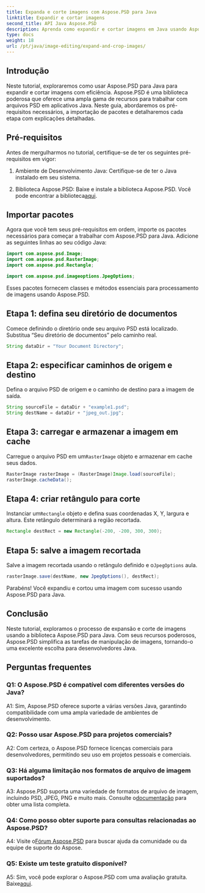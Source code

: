 ```yaml
---
title: Expanda e corte imagens com Aspose.PSD para Java
linktitle: Expandir e cortar imagens
second_title: API Java Aspose.PSD
description: Aprenda como expandir e cortar imagens em Java usando Aspose.PSD. Guia passo a passo para processamento eficiente de imagens.
type: docs
weight: 18
url: /pt/java/image-editing/expand-and-crop-images/
---
```

## Introdução

Neste tutorial, exploraremos como usar Aspose.PSD para Java para expandir e cortar imagens com eficiência. Aspose.PSD é uma biblioteca poderosa que oferece uma ampla gama de recursos para trabalhar com arquivos PSD em aplicativos Java. Neste guia, abordaremos os pré-requisitos necessários, a importação de pacotes e detalharemos cada etapa com explicações detalhadas.

## Pré-requisitos

Antes de mergulharmos no tutorial, certifique-se de ter os seguintes pré-requisitos em vigor:

1. Ambiente de Desenvolvimento Java: Certifique-se de ter o Java instalado em seu sistema.

2.  Biblioteca Aspose.PSD: Baixe e instale a biblioteca Aspose.PSD. Você pode encontrar a biblioteca[aqui](https://releases.aspose.com/psd/java/).

## Importar pacotes

Agora que você tem seus pré-requisitos em ordem, importe os pacotes necessários para começar a trabalhar com Aspose.PSD para Java. Adicione as seguintes linhas ao seu código Java:

```java
import com.aspose.psd.Image;
import com.aspose.psd.RasterImage;
import com.aspose.psd.Rectangle;

import com.aspose.psd.imageoptions.JpegOptions;
```

Esses pacotes fornecem classes e métodos essenciais para processamento de imagens usando Aspose.PSD.

## Etapa 1: defina seu diretório de documentos

Comece definindo o diretório onde seu arquivo PSD está localizado. Substitua “Seu diretório de documentos” pelo caminho real.

```java
String dataDir = "Your Document Directory";
```

## Etapa 2: especificar caminhos de origem e destino

Defina o arquivo PSD de origem e o caminho de destino para a imagem de saída.

```java
String sourceFile = dataDir + "example1.psd";
String destName = dataDir + "jpeg_out.jpg";
```

## Etapa 3: carregar e armazenar a imagem em cache

 Carregue o arquivo PSD em um`RasterImage` objeto e armazenar em cache seus dados.

```java
RasterImage rasterImage = (RasterImage)Image.load(sourceFile);
rasterImage.cacheData();
```

## Etapa 4: criar retângulo para corte

 Instanciar um`Rectangle` objeto e defina suas coordenadas X, Y, largura e altura. Este retângulo determinará a região recortada.

```java
Rectangle destRect = new Rectangle(-200, -200, 300, 300);
```

## Etapa 5: salve a imagem recortada

 Salve a imagem recortada usando o retângulo definido e o`JpegOptions` aula.

```java
rasterImage.save(destName, new JpegOptions(), destRect);
```

Parabéns! Você expandiu e cortou uma imagem com sucesso usando Aspose.PSD para Java.

## Conclusão

Neste tutorial, exploramos o processo de expansão e corte de imagens usando a biblioteca Aspose.PSD para Java. Com seus recursos poderosos, Aspose.PSD simplifica as tarefas de manipulação de imagens, tornando-o uma excelente escolha para desenvolvedores Java.

## Perguntas frequentes

### Q1: O Aspose.PSD é compatível com diferentes versões do Java?

A1: Sim, Aspose.PSD oferece suporte a várias versões Java, garantindo compatibilidade com uma ampla variedade de ambientes de desenvolvimento.

### Q2: Posso usar Aspose.PSD para projetos comerciais?

A2: Com certeza, o Aspose.PSD fornece licenças comerciais para desenvolvedores, permitindo seu uso em projetos pessoais e comerciais.

### Q3: Há alguma limitação nos formatos de arquivo de imagem suportados?

 A3: Aspose.PSD suporta uma variedade de formatos de arquivo de imagem, incluindo PSD, JPEG, PNG e muito mais. Consulte o[documentação](https://reference.aspose.com/psd/java/) para obter uma lista completa.

### Q4: Como posso obter suporte para consultas relacionadas ao Aspose.PSD?

 A4: Visite o[Fórum Aspose.PSD](https://forum.aspose.com/c/psd/34) para buscar ajuda da comunidade ou da equipe de suporte do Aspose.

### Q5: Existe um teste gratuito disponível?

 A5: Sim, você pode explorar o Aspose.PSD com uma avaliação gratuita. Baixe[aqui](https://releases.aspose.com/).